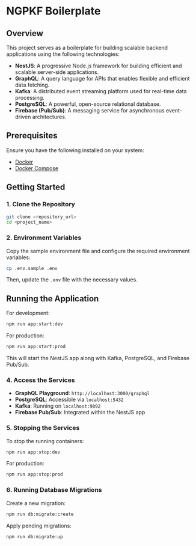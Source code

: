 # NGPKF Boilerplate

## Overview

This project serves as a boilerplate for building scalable backend applications using the following technologies:

- **NestJS**: A progressive Node.js framework for building efficient and scalable server-side applications.
- **GraphQL**: A query language for APIs that enables flexible and efficient data fetching.
- **Kafka**: A distributed event streaming platform used for real-time data processing.
- **PostgreSQL**: A powerful, open-source relational database.
- **Firebase (Pub/Sub)**: A messaging service for asynchronous event-driven architectures.

## Prerequisites

Ensure you have the following installed on your system:

- [Docker](https://docs.docker.com/get-docker/)
- [Docker Compose](https://docs.docker.com/compose/install/)

## Getting Started

### 1. Clone the Repository

```sh
git clone <repository_url>
cd <project_name>
```

### 2. Environment Variables

Copy the sample environment file and configure the required environment variables:

```sh
cp .env.sample .env
```

Then, update the `.env` file with the necessary values.

## Running the Application

For development:

```sh
npm run app:start:dev
```

For production:

```sh
npm run app:start:prod
```

This will start the NestJS app along with Kafka, PostgreSQL, and Firebase Pub/Sub.

### 4. Access the Services

- **GraphQL Playground**: `http://localhost:3000/graphql`
- **PostgreSQL**: Accessible via `localhost:5432`
- **Kafka**: Running on `localhost:9092`
- **Firebase Pub/Sub**: Integrated within the NestJS app

### 5. Stopping the Services

To stop the running containers:

```sh
npm run app:stop:dev
```

For production:

```sh
npm run app:stop:prod
```

### 6. Running Database Migrations

Create a new migration:

```sh
npm run db:migrate:create
```

Apply pending migrations:

```sh
npm run db:migrate:up
```
